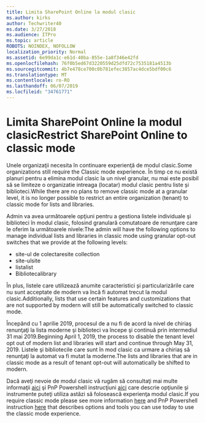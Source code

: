 ```yaml
---
title: Limita SharePoint Online la modul clasic
ms.author: kirks
author: Techwriter40
ms.date: 3/27/2018
ms.audience: ITPro
ms.topic: article
ROBOTS: NOINDEX, NOFOLLOW
localization_priority: Normal
ms.assetid: 6e99da1c-e61d-40ba-855e-1a8f346e42fd
ms.openlocfilehash: 76f0b5ed67d3220559d25dfd72c7535181a4513b
ms.sourcegitcommit: 4b7e478ce700c0b781efec3857ac4dce5bdf00c6
ms.translationtype: MT
ms.contentlocale: ro-RO
ms.lasthandoff: 06/07/2019
ms.locfileid: "34761771"
---
```

# <a name="restrict-sharepoint-online-to-classic-mode"></a><span data-ttu-id="2a77c-102">Limita SharePoint Online la modul clasic</span><span class="sxs-lookup"><span data-stu-id="2a77c-102">Restrict SharePoint Online to classic mode</span></span>

<span data-ttu-id="2a77c-103">Unele organizaţii necesita în continuare experienţă de modul clasic.</span><span class="sxs-lookup"><span data-stu-id="2a77c-103">Some organizations still require the Classic mode experience.</span></span> <span data-ttu-id="2a77c-104">În timp ce nu există planuri pentru a elimina modul clasic la un nivel granular, nu mai este posibil să se limiteze o organizatie intreaga (locatar) modul clasic pentru liste și biblioteci.</span><span class="sxs-lookup"><span data-stu-id="2a77c-104">While there are no plans to remove classic mode at a granular level, it is no longer possible to restrict an entire organization (tenant) to classic mode for lists and libraries.</span></span>

<span data-ttu-id="2a77c-105">Admin va avea următoarele opţiuni pentru a gestiona listele individuale şi biblioteci în modul clasic, folosind granulară comutatoare de renunţare care le oferim la următoarele nivele:</span><span class="sxs-lookup"><span data-stu-id="2a77c-105">The admin will have the following options to manage individual lists and libraries in classic mode using granular opt-out switches that we provide at the following levels:</span></span>

- <span data-ttu-id="2a77c-106">site-ul de colectare</span><span class="sxs-lookup"><span data-stu-id="2a77c-106">site collection</span></span>
- <span data-ttu-id="2a77c-107">site-ul</span><span class="sxs-lookup"><span data-stu-id="2a77c-107">site</span></span>
- <span data-ttu-id="2a77c-108">lista</span><span class="sxs-lookup"><span data-stu-id="2a77c-108">list</span></span>
- <span data-ttu-id="2a77c-109">Biblioteca</span><span class="sxs-lookup"><span data-stu-id="2a77c-109">library</span></span>

<span data-ttu-id="2a77c-110">În plus, listele care utilizează anumite caracteristici și particularizările care nu sunt acceptate de modern va încă fi automat trecut la modul clasic.</span><span class="sxs-lookup"><span data-stu-id="2a77c-110">Additionally, lists that use certain features and customizations that are not supported by modern will still be automatically switched to classic mode.</span></span>

<span data-ttu-id="2a77c-111">Începând cu 1 aprilie 2019, procesul de a nu fi de acord la nivel de chiriaş renunţaţi la lista moderne şi biblioteci va începe şi continuă prin intermediul 31 mai 2019.</span><span class="sxs-lookup"><span data-stu-id="2a77c-111">Beginning April 1, 2019, the process to disable the tenant level opt out of modern list and libraries will start and continue through May 31, 2019.</span></span>  <span data-ttu-id="2a77c-112">Listele şi bibliotecile care sunt în mod clasic ca urmare a chiriaş să renunţaţi la automat va fi mutat la moderne.</span><span class="sxs-lookup"><span data-stu-id="2a77c-112">The lists and libraries that are in classic mode as a result of tenant opt-out will automatically be shifted to modern.</span></span>

<span data-ttu-id="2a77c-113">Dacă aveţi nevoie de modul clasic vă rugăm să consultaţi mai multe informaţii [aici](https://techcommunity.microsoft.com/t5/Microsoft-SharePoint-Blog/Delivering-SharePoint-modern-experiences/ba-p/315023) şi PnP Powershell instrucţiuni [aici](https://docs.microsoft.com/sharepoint/dev/transform/modernize-userinterface-lists-and-libraries-optout) care descrie opţiunile şi instrumente puteţi utiliza astăzi să folosească experienţa modul clasic.</span><span class="sxs-lookup"><span data-stu-id="2a77c-113">If you require classic mode please see more information [here](https://techcommunity.microsoft.com/t5/Microsoft-SharePoint-Blog/Delivering-SharePoint-modern-experiences/ba-p/315023) and PnP Powershell instruction [here](https://docs.microsoft.com/sharepoint/dev/transform/modernize-userinterface-lists-and-libraries-optout) that describes options and tools you can use today to use the classic mode experience.</span></span>
